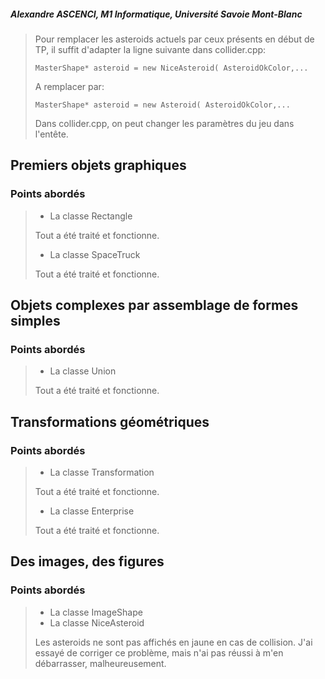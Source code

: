 ##### Alexandre ASCENCI, M1 Informatique, Université Savoie Mont-Blanc

> Pour remplacer les asteroids actuels par ceux présents en
> début de TP, il suffit d'adapter la ligne suivante dans collider.cpp:
> ```
> MasterShape* asteroid = new NiceAsteroid( AsteroidOkColor,...
> ```
> A remplacer par:
> ```
> MasterShape* asteroid = new Asteroid( AsteroidOkColor,...
> ```
>
> Dans collider.cpp, on peut changer les paramètres du jeu
> dans l'entête.

## Premiers objets graphiques

### Points abordés

> - La classe Rectangle
>
> Tout a été traité et fonctionne.
>
> - La classe SpaceTruck
>
> Tout a été traité et fonctionne.

## Objets complexes par assemblage de formes simples

### Points abordés

> - La classe Union
>
> Tout a été traité et fonctionne.

## Transformations géométriques

### Points abordés

> - La classe Transformation
>
> Tout a été traité et fonctionne.
>
> - La classe Enterprise
>
> Tout a été traité et fonctionne.

## Des images, des figures

### Points abordés

> - La classe ImageShape
> - La classe NiceAsteroid
>
> Les asteroids ne sont pas affichés en jaune en cas de collision.
> J'ai essayé de corriger ce problème, mais n'ai pas réussi à
> m'en débarrasser, malheureusement.
